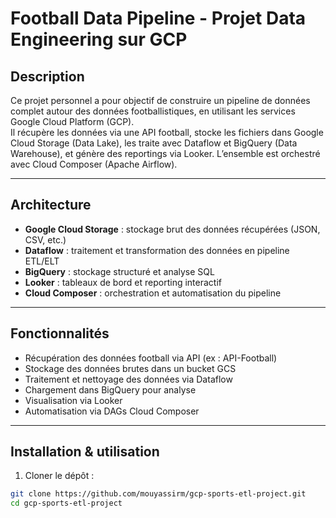 # Football Data Pipeline - Projet Data Engineering sur GCP

## Description

Ce projet personnel a pour objectif de construire un pipeline de données complet autour des données footballistiques, en utilisant les services Google Cloud Platform (GCP).  
Il récupère les données via une API football, stocke les fichiers dans Google Cloud Storage (Data Lake), les traite avec Dataflow et BigQuery (Data Warehouse), et génère des reportings via Looker. L’ensemble est orchestré avec Cloud Composer (Apache Airflow).

---

## Architecture

- **Google Cloud Storage** : stockage brut des données récupérées (JSON, CSV, etc.)
- **Dataflow** : traitement et transformation des données en pipeline ETL/ELT
- **BigQuery** : stockage structuré et analyse SQL
- **Looker** : tableaux de bord et reporting interactif
- **Cloud Composer** : orchestration et automatisation du pipeline

---

## Fonctionnalités

- Récupération des données football via API (ex : API-Football)
- Stockage des données brutes dans un bucket GCS
- Traitement et nettoyage des données via Dataflow
- Chargement dans BigQuery pour analyse
- Visualisation via Looker
- Automatisation via DAGs Cloud Composer

---

## Installation & utilisation

1. Cloner le dépôt :

```bash
git clone https://github.com/mouyassirm/gcp-sports-etl-project.git
cd gcp-sports-etl-project
